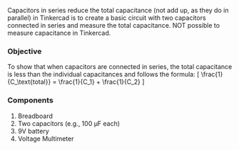 
Capacitors in series reduce the total capacitance (not add up, as they do in parallel) in Tinkercad is to create a basic circuit with two capacitors connected in series and measure the total capacitance. NOT possible to measure capacitance in Tinkercad. 

### Objective

To show that when capacitors are connected in series, the total capacitance is less than the individual capacitances and follows the formula:
\[
\frac{1}{C_\text{total}} = \frac{1}{C_1} + \frac{1}{C_2}
\]

### Components

1. Breadboard
2. Two capacitors (e.g., 100 µF each)
3. 9V battery
4. Voltage Multimeter

